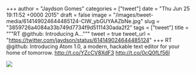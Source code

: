 
+++
author = "Jaydson Gomes"
categories = ["tweet"]
date = "Thu Jun 25 19:11:52 +0000 2015"
draft = false
image = "/images/tweet-media/614149024644485124-CIW_ybGUYAAZbNe.jpg"
slug = "3859726a4084a33b749d7734f9d5111430ada2f2"
tags = ["tweet"]
title = """RT @github: Introducing A..."""
tweet = true
tweet_url = "https://twitter.com/jaydson/status/614149024644485124"
+++
RT @github: Introducing Atom 1.0, a modern, hackable text editor for your home of tomorrow. http://t.co/YZcCV8XdF3 http://t.co/0cQ0fLf56l

![](/images/tweet-media/614149024644485124-CIW_ybGUYAAZbNe.jpg)
